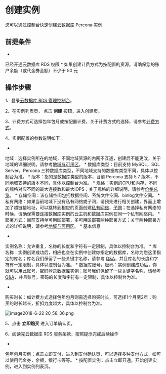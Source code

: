 # 创建实例

您可以通过控制台快速创建云数据库 Percona 实例

## 前提条件

* 
已经开通云数据库 RDS 权限
* 
如果创建计费方式为按配置的资源，请确保您的账户余额（或代金券金额）不少于 50 元

## 操作步骤

1、登录[云数据库 RDS 管理控制台](https://rds-console.jdcloud.com/database)。

2、在实例列表页， 点击 **创建** 按钮，进入创建页。

3、计费方式可选择包年包月或按配置计费，关于计费方式的选择，请参考[计费方式](https://www.jdcloud.com/help/detail/3261/isCateLog/1)﻿。

4、实例配置的参数说明如下：

* 
地域：选择实例所在的地域，不同地域资源的内网不互通，创建后不能更改，关于地域的详细说明，请参考[地域与可用区](https://www.jdcloud.com/help/detail/3258/isCateLog/1)﻿。
* 
数据库类型：目前支持 MySQL，SQL Server，Percona 三种数据库类型，不同地域支持的数据库类型不同，具体以控制台为准。
* 
版本：指的是数据库类型的版本，目前 Percona 支持 5.7 版本，不同地域支持的版本不同，具体以控制台为准。
* 
规格：实例的CPU和内存，不同的规格对应不同的最大连接数和最大IOPS；关于规格的详细说明，请参考[价格总览](https://www.jdcloud.com/help/detail/3260/isCateLog/1)﻿。
* 
存储空间：该存储空间包括数据空间、系统文件空间、binlog文件空间。
* 
私有网络：如果当前地域下没有私有网络或子网，请预先进行相关创建，界面上增加了超链接地址，可以跳转到相应的页面创建[私有网络](https://console.jdcloud.com/host/vpc/list)，[子网](https://console.jdcloud.com/host/subnet/list)；在选择私有网络的时候，请确保需要连接数据库实例的云主机和数据库实例在同一个私有网络内。
* 
部署方式：目前支持单可用区部署，多可用区部署两种部署方式；关于两种部署方式的详细说明，请参考[地域与可用区](https://www.jdcloud.com/help/detail/3258/isCateLog/1)﻿。
* 
基本信息

* 
实例名称：允许重复，名称的长度和字符有一定限制，具体以控制台为准。
* 
库名称：实例创建成功后，相应也会在实例中创建你指定的数据库，名称为您这里指定的库名；库名我们保留了一些关键字名称，请参考 [Q&A](https://www.jdcloud.com/help/detail/75/isCatalog/1)，并且库名的长度和字符有一定限制，具体以控制台为准。
* 
数据库账号，密码：实例创建成功后，你就可以用此账号，密码登录数据库实例；账号我们保留了一些关键字名称，请参考 [Q&A](https://www.jdcloud.com/help/detail/75/isCatalog/1)，并且账号，密码的长度和字符有一定限制，具体以控制台为准。

* 
购买时长：如计费方式选择包年包月则需选择购买时长，可选择1个月至2年；购买的时长越长，折扣力度越大，具体以控制台为准。

![image2018-6-22 20_58_36.png](https://img1.jcloudcs.com/cms/110bb222-b34a-4db3-8fd2-158d94947f9620180622210644.png)

5、点击 **立即购买** 进入订单确认页。

6、阅读完云数据库 RDS 服务条款，按照提示完成后续操作

* 
包年包月实例：点击立即支付，进入到支付确认页，可以选择多种支付方式，如可以使用代金券，余额，银行卡等等。
* 
按配置实例：点击立即开通，开始创建实例，进入到实例列表页。